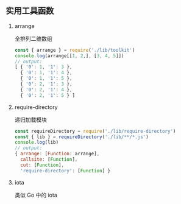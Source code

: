 ## 实用工具函数
1. arrange

   全排列二维数组

   ```javascript
   const { arrange } = require('./lib/toolkit')
   console.log(arrange[[1, 2,], [3, 4, 5]])
   // output:
   [ { '0': 1, '1': 3 },
     { '0': 1, '1': 4 },
     { '0': 1, '1': 5 },
     { '0': 2, '1': 3 },
     { '0': 2, '1': 4 },
     { '0': 2, '1': 5 } ]
   ```

2. require-directory

   递归加载模块

   ```javascript
   const requireDirectory = require('./lib/require-directory')
   const { lib } = requireDirectory('./lib/**/*.js')
   console.log(lib)
   // output:
   { arrange: [Function: arrange],
     callsite: [Function],
     cut: [Function],
     'require-directory': [Function] }
   ```

3. iota

    类似 Go 中的 iota

